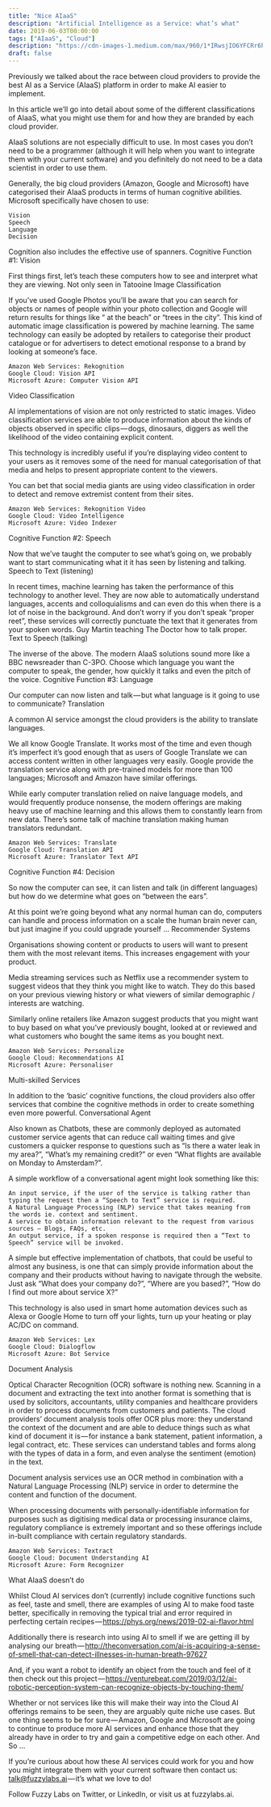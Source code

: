 ```yaml
---
title: "Nice AIaaS"
description: "Artificial Intelligence as a Service: what’s what"
date: 2019-06-03T00:00:00
tags: ["AIaaS", "Cloud"]
description: "https://cdn-images-1.medium.com/max/960/1*IRwsjIO6YFCRr6hG55gm9Q.png"
draft: false
---
```

Previously we talked about the race between cloud providers to provide the best AI as a Service (AIaaS) platform in order to make AI easier to implement.

In this article we’ll go into detail about some of the different classifications of AIaaS, what you might use them for and how they are branded by each cloud provider.

AIaaS solutions are not especially difficult to use. In most cases you don’t need to be a programmer (although it will help when you want to integrate them with your current software) and you definitely do not need to be a data scientist in order to use them.

Generally, the big cloud providers (Amazon, Google and Microsoft) have categorised their AIaaS products in terms of human cognitive abilities. Microsoft specifically have chosen to use:

    Vision
    Speech
    Language
    Decision

Cognition also includes the effective use of spanners.
Cognitive Function #1: Vision

First things first, let’s teach these computers how to see and interpret what they are viewing.
Not only seen in Tatooine
Image Classification

If you’ve used Google Photos you’ll be aware that you can search for objects or names of people within your photo collection and Google will return results for things like “<some person> at the beach” or “trees in the city”. This kind of automatic image classification is powered by machine learning. The same technology can easily be adopted by retailers to categorise their product catalogue or for advertisers to detect emotional response to a brand by looking at someone’s face.

    Amazon Web Services: Rekognition
    Google Cloud: Vision API
    Microsoft Azure: Computer Vision API

Video Classification

AI implementations of vision are not only restricted to static images. Video classification services are able to produce information about the kinds of objects observed in specific clips — dogs, dinosaurs, diggers as well the likelihood of the video containing explicit content.

This technology is incredibly useful if you’re displaying video content to your users as it removes some of the need for manual categorisation of that media and helps to present appropriate content to the viewers.

You can bet that social media giants are using video classification in order to detect and remove extremist content from their sites.

    Amazon Web Services: Rekognition Video
    Google Cloud: Video Intelligence
    Microsoft Azure: Video Indexer

Cognitive Function #2: Speech

Now that we’ve taught the computer to see what’s going on, we probably want to start communicating what it it has seen by listening and talking.
Speech to Text (listening)

In recent times, machine learning has taken the performance of this technology to another level. They are now able to automatically understand languages, accents and colloquialisms and can even do this when there is a lot of noise in the background. And don’t worry if you don’t speak “proper reet”, these services will correctly punctuate the text that it generates from your spoken words.
Guy Martin teaching The Doctor how to talk proper.
Text to Speech (talking)

The inverse of the above. The modern AIaaS solutions sound more like a BBC newsreader than C-3PO. Choose which language you want the computer to speak, the gender, how quickly it talks and even the pitch of the voice.
Cognitive Function #3: Language

Our computer can now listen and talk — but what language is it going to use to communicate?
Translation

A common AI service amongst the cloud providers is the ability to translate languages.

We all know Google Translate. It works most of the time and even though it’s imperfect it’s good enough that as users of Google Translate we can access content written in other languages very easily. Google provide the translation service along with pre-trained models for more than 100 languages; Microsoft and Amazon have similar offerings.

While early computer translation relied on naive language models, and would frequently produce nonsense, the modern offerings are making heavy use of machine learning and this allows them to constantly learn from new data. There’s some talk of machine translation making human translators redundant.

    Amazon Web Services: Translate
    Google Cloud: Translation API
    Microsoft Azure: Translator Text API

Cognitive Function #4: Decision

So now the computer can see, it can listen and talk (in different languages) but how do we determine what goes on “between the ears”.

At this point we’re going beyond what any normal human can do, computers can handle and process information on a scale the human brain never can, but just imagine if you could upgrade yourself …
Recommender Systems

Organisations showing content or products to users will want to present them with the most relevant items. This increases engagement with your product.

Media streaming services such as Netflix use a recommender system to suggest videos that they think you might like to watch. They do this based on your previous viewing history or what viewers of similar demographic / interests are watching.

Similarly online retailers like Amazon suggest products that you might want to buy based on what you’ve previously bought, looked at or reviewed and what customers who bought the same items as you bought next.

    Amazon Web Services: Personalize
    Google Cloud: Recommendations AI
    Microsoft Azure: Personaliser

Multi-skilled Services

In addition to the ‘basic’ cognitive functions, the cloud providers also offer services that combine the cognitive methods in order to create something even more powerful.
Conversational Agent

Also known as Chatbots, these are commonly deployed as automated customer service agents that can reduce call waiting times and give customers a quicker response to questions such as “Is there a water leak in my area?”, “What’s my remaining credit?” or even “What flights are available on Monday to Amsterdam?”.

A simple workflow of a conversational agent might look something like this:

    An input service, if the user of the service is talking rather than typing the request then a “Speech to Text” service is required.
    A Natural Language Processing (NLP) service that takes meaning from the words ie. context and sentiment.
    A service to obtain information relevant to the request from various sources — Blogs, FAQs, etc.
    An output service, if a spoken response is required then a “Text to Speech” service will be invoked.

A simple but effective implementation of chatbots, that could be useful to almost any business, is one that can simply provide information about the company and their products without having to navigate through the website. Just ask “What does your company do?”, “Where are you based?”, “How do I find out more about service X?”

This technology is also used in smart home automation devices such as Alexa or Google Home to turn off your lights, turn up your heating or play AC/DC on command.

    Amazon Web Services: Lex
    Google Cloud: Dialogflow
    Microsoft Azure: Bot Service

Document Analysis

Optical Character Recognition (OCR) software is nothing new. Scanning in a document and extracting the text into another format is something that is used by solicitors, accountants, utility companies and healthcare providers in order to process documents from customers and patients. The cloud providers’ document analysis tools offer OCR plus more: they understand the context of the document and are able to deduce things such as what kind of document it is — for instance a bank statement, patient information, a legal contract, etc. These services can understand tables and forms along with the types of data in a form, and even analyse the sentiment (emotion) in the text.

Document analysis services use an OCR method in combination with a Natural Language Processing (NLP) service in order to determine the content and function of the document.

When processing documents with personally-identifiable information for purposes such as digitising medical data or processing insurance claims, regulatory compliance is extremely important and so these offerings include in-built compliance with certain regulatory standards.

    Amazon Web Services: Textract
    Google Cloud: Document Understanding AI
    Microsoft Azure: Form Recognizer

What AIaaS doesn’t do

Whilst Cloud AI services don’t (currently) include cognitive functions such as feel, taste and smell, there are examples of using AI to make food taste better, specifically in removing the typical trial and error required in perfecting certain recipes — https://phys.org/news/2019-02-ai-flavor.html

Additionally there is research into using AI to smell if we are getting ill by analysing our breath — http://theconversation.com/ai-is-acquiring-a-sense-of-smell-that-can-detect-illnesses-in-human-breath-97627

And, if you want a robot to identify an object from the touch and feel of it then check out this project — https://venturebeat.com/2019/03/12/ai-robotic-perception-system-can-recognize-objects-by-touching-them/

Whether or not services like this will make their way into the Cloud AI offerings remains to be seen, they are arguably quite niche use cases. But one thing seems to be for sure — Amazon, Google and Microsoft are going to continue to produce more AI services and enhance those that they already have in order to try and gain a competitive edge on each other.
And So …

If you’re curious about how these AI services could work for you and how you might integrate them with your current software then contact us: talk@fuzzylabs.ai — it’s what we love to do!

Follow Fuzzy Labs on Twitter, or LinkedIn, or visit us at fuzzylabs.ai.